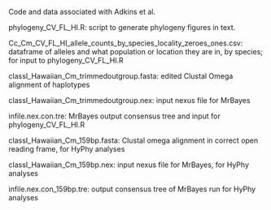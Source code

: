 Code and data associated with Adkins et al.

phylogeny_CV_FL_HI.R: script to generate  phylogeny figures in text.

Cc_Cm_CV_FL_HI_allele_counts_by_species_locality_zeroes_ones.csv: dataframe of alleles and what population or location they are in, by species; for input to phylogeny_CV_FL_HI.R

classI_Hawaiian_Cm_trimmedoutgroup.fasta: edited Clustal Omega alignment of haplotypes

classI_Hawaiian_Cm_trimmedoutgroup.nex: input nexus file for MrBayes

infile.nex.con.tre: MrBayes output consensus tree and input for phylogeny_CV_FL_HI.R

classI_Hawaiian_Cm_159bp.fasta: Clustal omega alignment in correct open reading frame, for HyPhy analyses

classI_Hawaiian_Cm_159bp.nex: input nexus file for MrBayes, for HyPhy analyses

infile.nex.con_159bp.tre: output consensus tree of MrBayes run for HyPhy analyses
